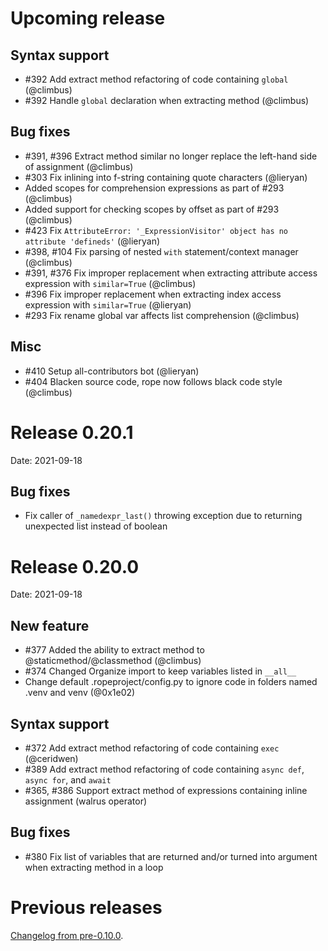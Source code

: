 # **Upcoming release**

## Syntax support

- #392 Add extract method refactoring of code containing `global` (@climbus)
- #392 Handle `global` declaration when extracting method (@climbus)

## Bug fixes

- #391, #396 Extract method similar no longer replace the left-hand side of assignment (@climbus)
- #303 Fix inlining into f-string containing quote characters (@lieryan)
- Added scopes for comprehension expressions as part of #293 (@climbus)
- Added support for checking scopes by offset as part of #293 (@climbus)
- #423 Fix `AttributeError: '_ExpressionVisitor' object has no attribute 'defineds'` (@lieryan)
- #398, #104 Fix parsing of nested `with` statement/context manager (@climbus)
- #391, #376 Fix improper replacement when extracting attribute access expression with `similar=True` (@climbus)
- #396 Fix improper replacement when extracting index access expression with `similar=True` (@lieryan)
- #293 Fix rename global var affects list comprehension (@climbus)

## Misc

- #410 Setup all-contributors bot (@lieryan)
- #404 Blacken source code, rope now follows black code style (@climbus)


# Release 0.20.1

Date: 2021-09-18

## Bug fixes

- Fix caller of `_namedexpr_last()` throwing exception due to returning unexpected list
  instead of boolean



# Release 0.20.0

Date: 2021-09-18

## New feature

- #377 Added the ability to extract method to @staticmethod/@classmethod (@climbus)
- #374 Changed Organize import to keep variables listed in `__all__`
- Change default .ropeproject/config.py to ignore code in folders named
  .venv and venv (@0x1e02)

## Syntax support

- #372 Add extract method refactoring of code containing `exec` (@ceridwen)
- #389 Add extract method refactoring of code containing `async def`, `async for`, and `await`
- #365, #386 Support extract method of expressions containing inline assignment (walrus operator)

## Bug fixes

- #380 Fix list of variables that are returned and/or turned into argument when extracting method in a loop


# Previous releases

[Changelog from pre-0.10.0](https://github.com/python-rope/rope/blob/595af418e7e7e844dcce600778e1c650c2fc0ba1/docs/done.rst).
